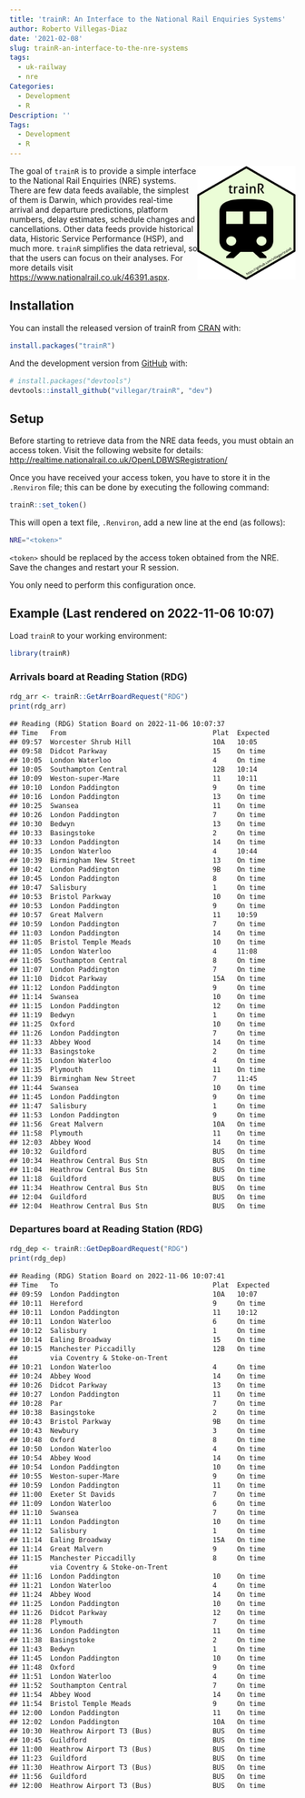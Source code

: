 ```yaml
---
title: 'trainR: An Interface to the National Rail Enquiries Systems'
author: Roberto Villegas-Diaz
date: '2021-02-08'
slug: trainR-an-interface-to-the-nre-systems
tags:
  - uk-railway
  - nre
Categories:
  - Development
  - R
Description: ''
Tags:
  - Development
  - R
---
```


<img src="https://raw.githubusercontent.com/villegar/trainR/main/inst/images/logo.png" alt="logo" align="right" height=200px/>

The goal of `trainR` is to provide a simple interface to the 
National Rail Enquiries (NRE) systems. There are few data feeds 
available, the simplest of them is Darwin, which provides real-time 
arrival and departure predictions, platform numbers, delay estimates, 
schedule changes and cancellations. Other data feeds provide historical 
data, Historic Service Performance (HSP), and much more. `trainR` 
simplifies the data retrieval, so that the users can focus on their 
analyses. For more details visit 
https://www.nationalrail.co.uk/46391.aspx.

## Installation

You can install the released version of trainR from [CRAN](https://CRAN.R-project.org) with:

``` r
install.packages("trainR")
```

And the development version from [GitHub](https://github.com/) with:

``` r
# install.packages("devtools")
devtools::install_github("villegar/trainR", "dev")
```

## Setup
Before starting to retrieve data from the NRE data feeds, you must obtain an access token. 
Visit the following website for details: http://realtime.nationalrail.co.uk/OpenLDBWSRegistration/

Once you have received your access token, you have to store it in the `.Renviron` file; this can be 
done by executing the following command:


```r
trainR::set_token()
```

This will open a text file, `.Renviron`, add a new line at the end (as follows):

```bash
NRE="<token>"
```

`<token>` should be replaced by the access token obtained from the NRE. Save the changes and restart 
your R session.

You only need to perform this configuration once.

## Example (Last rendered on 2022-11-06 10:07)

Load `trainR` to your working environment:

```r
library(trainR)
```

### Arrivals board at Reading Station (RDG)


```r
rdg_arr <- trainR::GetArrBoardRequest("RDG")
print(rdg_arr)
```

```
## Reading (RDG) Station Board on 2022-11-06 10:07:37
## Time   From                                    Plat  Expected
## 09:57  Worcester Shrub Hill                    10A   10:05
## 09:58  Didcot Parkway                          15    On time
## 10:05  London Waterloo                         4     On time
## 10:05  Southampton Central                     12B   10:14
## 10:09  Weston-super-Mare                       11    10:11
## 10:10  London Paddington                       9     On time
## 10:16  London Paddington                       13    On time
## 10:25  Swansea                                 11    On time
## 10:26  London Paddington                       7     On time
## 10:30  Bedwyn                                  13    On time
## 10:33  Basingstoke                             2     On time
## 10:33  London Paddington                       14    On time
## 10:35  London Waterloo                         4     10:44
## 10:39  Birmingham New Street                   13    On time
## 10:42  London Paddington                       9B    On time
## 10:45  London Paddington                       8     On time
## 10:47  Salisbury                               1     On time
## 10:53  Bristol Parkway                         10    On time
## 10:53  London Paddington                       9     On time
## 10:57  Great Malvern                           11    10:59
## 10:59  London Paddington                       7     On time
## 11:03  London Paddington                       14    On time
## 11:05  Bristol Temple Meads                    10    On time
## 11:05  London Waterloo                         4     11:08
## 11:05  Southampton Central                     8     On time
## 11:07  London Paddington                       7     On time
## 11:10  Didcot Parkway                          15A   On time
## 11:12  London Paddington                       9     On time
## 11:14  Swansea                                 10    On time
## 11:15  London Paddington                       12    On time
## 11:19  Bedwyn                                  1     On time
## 11:25  Oxford                                  10    On time
## 11:26  London Paddington                       7     On time
## 11:33  Abbey Wood                              14    On time
## 11:33  Basingstoke                             2     On time
## 11:35  London Waterloo                         4     On time
## 11:35  Plymouth                                11    On time
## 11:39  Birmingham New Street                   7     11:45
## 11:44  Swansea                                 10    On time
## 11:45  London Paddington                       9     On time
## 11:47  Salisbury                               1     On time
## 11:53  London Paddington                       9     On time
## 11:56  Great Malvern                           10A   On time
## 11:58  Plymouth                                11    On time
## 12:03  Abbey Wood                              14    On time
## 10:32  Guildford                               BUS   On time
## 10:34  Heathrow Central Bus Stn                BUS   On time
## 11:04  Heathrow Central Bus Stn                BUS   On time
## 11:18  Guildford                               BUS   On time
## 11:34  Heathrow Central Bus Stn                BUS   On time
## 12:04  Guildford                               BUS   On time
## 12:04  Heathrow Central Bus Stn                BUS   On time
```

### Departures board at Reading Station (RDG)


```r
rdg_dep <- trainR::GetDepBoardRequest("RDG")
print(rdg_dep)
```

```
## Reading (RDG) Station Board on 2022-11-06 10:07:41
## Time   To                                      Plat  Expected
## 09:59  London Paddington                       10A   10:07
## 10:11  Hereford                                9     On time
## 10:11  London Paddington                       11    10:12
## 10:11  London Waterloo                         6     On time
## 10:12  Salisbury                               1     On time
## 10:14  Ealing Broadway                         15    On time
## 10:15  Manchester Piccadilly                   12B   On time
##        via Coventry & Stoke-on-Trent           
## 10:21  London Waterloo                         4     On time
## 10:24  Abbey Wood                              14    On time
## 10:26  Didcot Parkway                          13    On time
## 10:27  London Paddington                       11    On time
## 10:28  Par                                     7     On time
## 10:38  Basingstoke                             2     On time
## 10:43  Bristol Parkway                         9B    On time
## 10:43  Newbury                                 3     On time
## 10:48  Oxford                                  8     On time
## 10:50  London Waterloo                         4     On time
## 10:54  Abbey Wood                              14    On time
## 10:54  London Paddington                       10    On time
## 10:55  Weston-super-Mare                       9     On time
## 10:59  London Paddington                       11    On time
## 11:00  Exeter St Davids                        7     On time
## 11:09  London Waterloo                         6     On time
## 11:10  Swansea                                 7     On time
## 11:11  London Paddington                       10    On time
## 11:12  Salisbury                               1     On time
## 11:14  Ealing Broadway                         15A   On time
## 11:14  Great Malvern                           9     On time
## 11:15  Manchester Piccadilly                   8     On time
##        via Coventry & Stoke-on-Trent           
## 11:16  London Paddington                       10    On time
## 11:21  London Waterloo                         4     On time
## 11:24  Abbey Wood                              14    On time
## 11:25  London Paddington                       10    On time
## 11:26  Didcot Parkway                          12    On time
## 11:28  Plymouth                                7     On time
## 11:36  London Paddington                       11    On time
## 11:38  Basingstoke                             2     On time
## 11:43  Bedwyn                                  1     On time
## 11:45  London Paddington                       10    On time
## 11:48  Oxford                                  9     On time
## 11:51  London Waterloo                         4     On time
## 11:52  Southampton Central                     7     On time
## 11:54  Abbey Wood                              14    On time
## 11:54  Bristol Temple Meads                    9     On time
## 12:00  London Paddington                       11    On time
## 12:02  London Paddington                       10A   On time
## 10:30  Heathrow Airport T3 (Bus)               BUS   On time
## 10:45  Guildford                               BUS   On time
## 11:00  Heathrow Airport T3 (Bus)               BUS   On time
## 11:23  Guildford                               BUS   On time
## 11:30  Heathrow Airport T3 (Bus)               BUS   On time
## 11:56  Guildford                               BUS   On time
## 12:00  Heathrow Airport T3 (Bus)               BUS   On time
```
